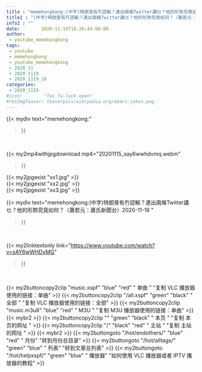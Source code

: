 ```yaml
---
title : "memehongkong:(中字)特朗普有冇認輸？連出兩條Twitter講乜？他的形勢究竟如何？〈蕭若元：蕭氏新聞台〉2020-11-16 "
title2 : "(中字)特朗普有冇認輸？連出兩條Twitter講乜？他的形勢究竟如何？〈蕭若元：蕭氏新聞台〉2020-11-16 "
info2 : ""
date:        2020-11-19T16:26:44-08:00
author:
 - youtube_memehongkong
tags:
 - youtube
 - memehongkong
 - youtube_memehongkong
 - 2020_11
 - 2020_1119
 - 2020_1119_16
categories:
 - 2020_1119
#icon:        "fas fa-lock-open"
#resImgTeaser: teaserpics/wikipedia.org/emacs-jokes.png
---
```


{{< mydiv text="memehongkong:"
>}}
<br>


{{< my2mp4withjpgdownload mp4="20201115_say6wwhdvmq.webm"
>}}

{{< my2jpgexist "xx1.jpg" >}}<br>
{{< my2jpgexist "xx2.jpg" >}}<br>
{{< my2jpgexist "xx3.jpg" >}}<br>



{{< mydiv text="memehongkong:(中字)特朗普有冇認輸？連出兩條Twitter講乜？他的形勢究竟如何？〈蕭若元：蕭氏新聞台〉2020-11-16 "
>}}
<br>

{{< my2linktextonly link="https://www.youtube.com/watch?v=sAY6wWHDvMQ"
>}}


<br>

{{< my2buttoncopy2clip "music.xspf"        "blue"   "red"    " 单曲 "  "复制 VLC 播放器使用的链接：单曲" >}} {{< my2buttoncopy2clip "/all.xspf"         "green"  "black"  " 全部 "  "复制 VLC 播放器使用的链接：全部" >}} {{< my2buttoncopy2clip "music.m3u8"        "blue"   "red"    " M3U  "    "复制 M3U 播放器使用的链接：单曲" >}} {{< mybr2 >}} {{< my2buttoncopy2clip ""                  "green"  "black"  " 本页 "    "复制 本页的网址 " >}} {{< my2buttoncopy2clip "/"                 "black"  "red"    " 主站 "    "复制 主站的网址 " >}} {{< mybr2 >}} {{< my2buttongoto      "/hot/endothers/"   "blue"   "red"    " 月份"   "转到月份总目录" >}} {{< my2buttongoto      "/hot/alltags/"     "green"  "blue"   " 列表"   "转到文章总列表" >}} {{< my2buttongoto      "/hot/helpxspf/"    "green"  "blue"   " 播放器" "如何使用 VLC 播放器或者 IPTV 播放器的教程" >}} 
